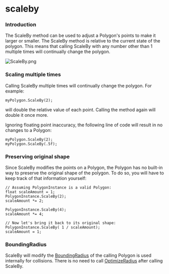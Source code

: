 # scaleby

### Introduction

The ScaleBy method can be used to adjust a Polygon's points to make it larger or smaller. The ScaleBy method is relative to the current state of the polygon. This means that calling ScaleBy with any number other than 1 multiple times will continually change the polygon.

![ScaleBy.png](../../../../../../media/migrated_media-ScaleBy.png)

### Scaling multiple times

Calling ScaleBy multiple times will continually change the polygon. For example:

```
myPolygon.ScaleBy(2); 
```

will double the relative value of each point. Calling the method again will double it once more.

Ignoring floating point inaccuracy, the following line of code will result in no changes to a Polygon:

```
myPolygon.ScaleBy(2); 
myPolygon.ScaleBy(.5f); 
```

### Preserving original shape

Since ScaleBy modifies the points on a Polygon, the Polygon has no built-in way to preserve the original shape of the polygon. To do so, you will have to keep track of that information yourself:

```
// Assuming PolygonInstance is a valid Polygon:
float scaleAmount = 1;
PolygonInstance.ScaleBy(2);
scaleAmount *= 2;

PolygonInstance.ScaleBy(4);
scaleAmount *= 4;

// Now let's bring it back to its original shape:
PolygonInstance.ScaleBy( 1 / scaleAmount);
scaleAmount = 1;
```

### BoundingRadius

ScaleBy will modify the [BoundingRadius](../../../../../../frb/docs/index.php) of the calling Polygon is used internally for collisions. There is no need to call [OptimizeRadius](../../../../../../frb/docs/index.php) after calling ScaleBy.
